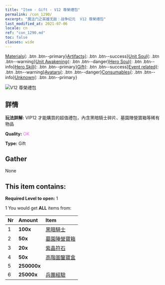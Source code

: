 ```yaml
---
title: "Item - Gift - V12 尊榮禮包"
permalink: /con_1290/
excerpt: "魔法门之英雄无敌：战争纪元  V12 尊榮禮包"
last_modified_at: 2021-07-06
locale: cn
ref: "con_1290.md"
toc: false
classes: wide
---
```

 [Materials](/ItemsCN/){: .btn .btn--primary}[Artifacts](/ItemsCN/Artifacts/){: .btn .btn--success}[Unit Soul](/ItemsCN/UnitSoul/){: .btn .btn--warning}[Unit Awakening](/ItemsCN/UnitAwakening/){: .btn .btn--danger}[Hero Soul](/ItemsCN/HeroSoul/){: .btn .btn--info}[Hero Skill](/ItemsCN/HeroSkill/){: .btn .btn--primary}[Gift](/ItemsCN/Gift/){: .btn .btn--success}[Event related](/ItemsCN/Events/){: .btn .btn--warning}[Avatars](/ItemsCN/Avatars/){: .btn .btn--danger}[Consumables](/ItemsCN/Consumables/){: .btn .btn--info}[Unknown](/ItemsCN/Unknown/){: .btn .btn--primary}

 ![V12 尊榮禮包](/images/t/i_905012.png)

## 詳情
 **玩法詳解:** VIP12 才能購買的超值禮包，內含黑暗騎士碎片、墓園陣營寶箱等稀有物品

 **Quality:** <span style="color: #DA70D6">OK</span>

 **Type:** Gift

## Gather

  None

## This item contains:

 **Required Level to open:** 1

 1 You would get **ALL** items  from:

  | Nr | Amount |     Item    |
  |:---|:-------|:------------|
  | 1 |  **100x** | [黑暗騎士](/cn/Items/unt_213/) |  | 
  | 2 |  **50x** | [墓園陣營寶箱](/cn/Items/con_1271/) |  | 
  | 3 |  **20x** | [紫晶符石](/cn/Items/con_720/) |  | 
  | 4 |  **50x** | [高階圖鑒寶盒](/cn/Items/con_760/) |  | 
  | 5 |  **250000x** | <i class="fas fa-coins"/> |  | 
  | 6 |  **25000x** | [兵團經驗](/cn/Items/con_902/) |  | 
